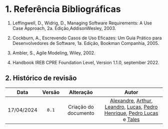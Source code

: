 # 1. Referência Bibliográficas

1. Leffingwell, D., Widrig, D., Managing Software Requirements: A Use Case Approach, 2a. Edição,AddisonWesley, 2003.

1. Cockburn, A., Escrevendo Casos de Uso Eficazes: Um Guia Prático para Desenvolvedores de Software, 1a. Edição, Bookman Companhia, 2005.

1. Ambler, S., Agile Modeling, Wiley, 2002.

1. Handbook IREB CPRE Foundation Level, Version 1.1.0, september 2022.

## 2. Histórico de revisão

|    Data    | Versão |      Alteração       |                                                                                                                                                    Autor                                                                                                                                                     |
| :--------: | :----: | :------------------: | :----------------------------------------------------------------------------------------------------------------------------------------------------------------------------------------------------------------------------------------------------------------------------------------------------------: |
| 17/04/2024 | `0.1`  | Criação do documento | [Alexandre](https://github.com/zzzBECK), [Arthur](https://github.com/arthur-heleno), [Leandro](https://github.com/LeanArs), [Lucas](https://github.com/LucasGSAntunes), [Pedro Henrique](https://github.com/PedroHhenriq), [Pedro Lucas](https://github.com/lucasdray) e [Tales](https://github.com/TalesRG) |
